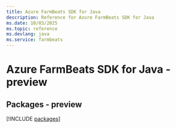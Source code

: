 ```yaml
---
title: Azure FarmBeats SDK for Java
description: Reference for Azure FarmBeats SDK for Java
ms.date: 10/03/2025
ms.topic: reference
ms.devlang: java
ms.service: farmbeats
---
```

# Azure FarmBeats SDK for Java - preview
## Packages - preview
[!INCLUDE [packages](farmbeats-index.md)]